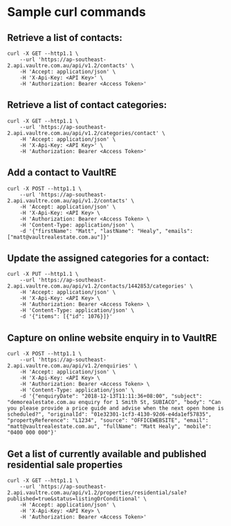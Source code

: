 # Sample curl commands

## Retrieve a list of contacts:

```
curl -X GET --http1.1 \
    --url 'https://ap-southeast-2.api.vaultre.com.au/api/v1.2/contacts' \
    -H 'Accept: application/json' \
    -H 'X-Api-Key: <API Key>' \
    -H 'Authorization: Bearer <Access Token>'
```

## Retrieve a list of contact categories:

```
curl -X GET --http1.1 \
    --url 'https://ap-southeast-2.api.vaultre.com.au/api/v1.2/categories/contact' \
    -H 'Accept: application/json' \
    -H 'X-Api-Key: <API Key>' \
    -H 'Authorization: Bearer <Access Token>'
```

## Add a contact to VaultRE

```
curl -X POST --http1.1 \
    --url 'https://ap-southeast-2.api.vaultre.com.au/api/v1.2/contacts' \
    -H 'Accept: application/json' \
    -H 'X-Api-Key: <API Key> \
    -H 'Authorization: Bearer <Access Token> \
    -H 'Content-Type: application/json' \
    -d '{"firstName": "Matt", "lastName": "Healy", "emails": ["matt@vaultrealestate.com.au"]}'
```

## Update the assigned categories for a contact:
```
curl -X PUT --http1.1 \
    --url 'https://ap-southeast-2.api.vaultre.com.au/api/v1.2/contacts/1442853/categories' \
    -H 'Accept: application/json' \
    -H 'X-Api-Key: <API Key> \
    -H 'Authorization: Bearer <Access Token> \
    -H 'Content-Type: application/json' \
    -d '{"items": [{"id": 1076}]}'
```

## Capture on online website enquiry in to VaultRE

```
curl -X POST --http1.1 \
    --url 'https://ap-southeast-2.api.vaultre.com.au/api/v1.2/enquiries' \
    -H 'Accept: application/json' \
    -H 'X-Api-Key: <API Key> \
    -H 'Authorization: Bearer <Access Token> \
    -H 'Content-Type: application/json' \
    -d '{"enquiryDate": "2018-12-13T11:11:36+08:00", "subject": "demorealestate.com.au enquiry for 1 Smith St, SUBIACO", "body": "Can you please provide a price guide and advise when the next open home is scheduled?", "originalId": "01e32301-1cf3-4130-92d6-e4da1ef57835", "propertyReference": "L1234", "source": "OFFICEWEBSITE", "email": "matt@vaultrealestate.com.au", "fullName": "Matt Healy", "mobile": "0400 000 000"}'
```

## Get a list of currently available and published residential sale properties

```
curl -X GET --http1.1 \
    --url 'https://ap-southeast-2.api.vaultre.com.au/api/v1.2/properties/residential/sale?published=true&status=listingOrConditional' \
    -H 'Accept: application/json' \
    -H 'X-Api-Key: <API Key> \
    -H 'Authorization: Bearer <Access Token>'
```
